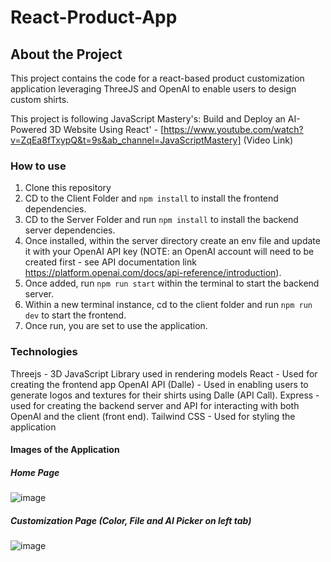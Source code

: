 # React-Product-App

## About the Project
This project contains the code for a react-based product customization application leveraging ThreeJS and OpenAI to enable users to design custom shirts.

This project is following JavaScript Mastery's: Build and Deploy an AI-Powered 3D Website Using React' - [https://www.youtube.com/watch?v=ZqEa8fTxypQ&t=9s&ab_channel=JavaScriptMastery] (Video Link)

### How to use
1. Clone this repository
2. CD to the Client Folder and `npm install` to install the frontend dependencies.
3. CD to the Server Folder  and run `npm install` to install the backend server dependencies.
4. Once installed, within the server directory create an env file and update it with your OpenAI API key (NOTE: an OpenAI account will need to be created first - see API documentation link https://platform.openai.com/docs/api-reference/introduction).
5. Once added, run `npm run start` within the terminal to start the backend server.
6. Within a new terminal instance, cd to the client folder and run `npm run dev` to start the frontend.
7. Once run, you are set to use the application.

### Technologies
Threejs - 3D JavaScript Library used in rendering models
React - Used for creating the frontend app
OpenAI API (Dalle) - Used in enabling users to generate logos and textures for their shirts using Dalle (API Call).
Express - used for creating the backend server and API for interacting with both OpenAI and the client (front end).
Tailwind CSS - Used for styling the application

#### Images of the Application
##### Home Page
![image](https://github.com/MichaelScovell/React-Product-App/assets/77600300/6946ebfd-82bf-4bab-94b8-30a161ffb105)

##### Customization Page (Color, File and AI Picker on left tab)
![image](https://github.com/MichaelScovell/React-Product-App/assets/77600300/41efaa73-b03d-4319-89aa-c57602e2e6ac)

